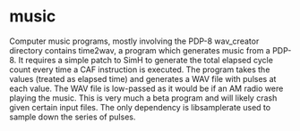 # music
Computer music programs, mostly involving the PDP-8
wav_creator directory contains time2wav, a program which generates music from a PDP-8. It requires a simple patch to SimH to generate the total elapsed cycle count every time a CAF instruction is executed. The program takes the values (treated as elapsed time) and generates a WAV file with pulses at each value. The WAV file is low-passed as it would be if an AM radio were playing the music. This is very much a beta program and will likely crash given certain input files. The only dependency is libsamplerate used to sample down the series of pulses.
